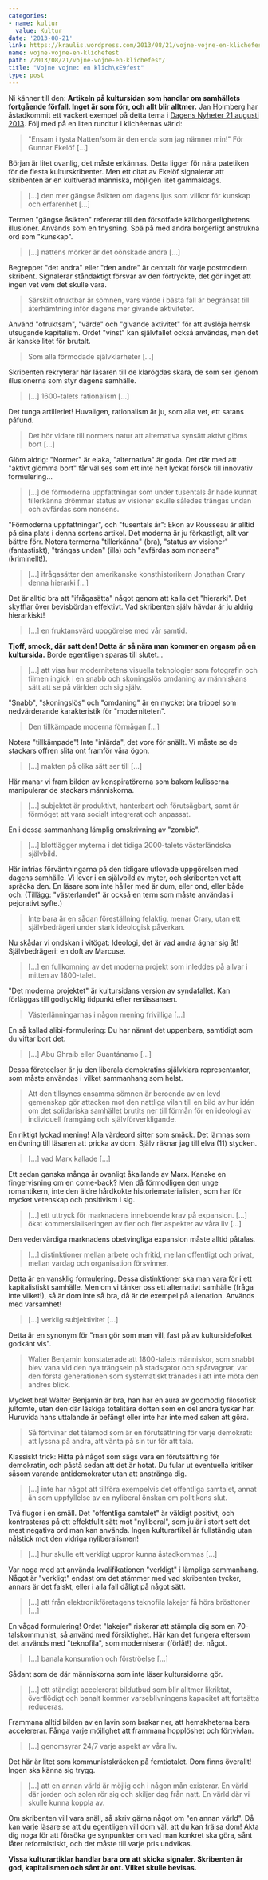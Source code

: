 ```yaml
---
categories:
- name: kultur
  value: Kultur
date: '2013-08-21'
link: https://kraulis.wordpress.com/2013/08/21/vojne-vojne-en-klichefest/
name: vojne-vojne-en-klichefest
path: /2013/08/21/vojne-vojne-en-klichefest/
title: "Vojne vojne: en klich\xE9fest"
type: post
---
```

Ni känner till den: **Artikeln på kultursidan som handlar om samhällets fortgående förfall. Inget är som förr, och allt blir alltmer.** Jan Holmberg har åstadkommit ett vackert exempel på detta tema i [Dagens Nyheter 21 augusti 2013](http://www.dn.se/kultur-noje/kulturdebatt/natten-ar-inte-langre-dagens-mor/). Följ med på en liten rundtur i klichéernas värld:

> "Ensam i tysta Natten/som är den enda som jag nämner min!" För Gunnar Ekelöf [...]

Början är litet ovanlig, det måste erkännas. Detta ligger för nära patetiken för de flesta kulturskribenter. Men ett citat av Ekelöf signalerar att skribenten är en kultiverad människa, möjligen litet gammaldags.

> [...] den mer gängse åsikten om dagens ljus som villkor för kunskap och erfarenhet [...]

Termen "gängse åsikten" refererar till den försoffade kälkborgerlighetens illusioner. Används som en fnysning. Spä på med andra borgerligt anstrukna ord som "kunskap".

> [...] nattens mörker är det oönskade andra [...]

Begreppet "det andra" eller "den andre" är centralt för varje postmodern skribent. Signalerar ståndaktigt försvar av den förtryckte, det gör inget att ingen vet vem det skulle vara.



> Särskilt ofruktbar är sömnen, vars värde i bästa fall är begränsat till återhämtning inför dagens mer givande aktiviteter.

Använd "ofruktsam", "värde" och "givande aktivitet" för att avslöja hemsk utsugande kapitalism. Ordet "vinst" kan självfallet också användas, men det är kanske litet för brutalt.

> Som alla förmodade självklarheter [...]

Skribenten rekryterar här läsaren till de klarögdas skara, de som ser igenom illusionerna som styr dagens samhälle.

> [...] 1600-talets rationalism [...]

Det tunga artilleriet! Huvaligen, rationalism är ju, som alla vet, ett satans påfund.

> Det hör vidare till normers natur att alternativa synsätt aktivt glöms bort [...]

Glöm aldrig: "Normer" är elaka, "alternativa" är goda. Det där med att "aktivt glömma bort" får väl ses som ett inte helt lyckat försök till innovativ formulering...

> [...] de förmoderna uppfattningar som under tusentals år hade kunnat tillerkänna drömmar status av visioner skulle således trängas undan och avfärdas som nonsens.

"Förmoderna uppfattningar", och "tusentals år": Ekon av Rousseau är alltid på sina plats i denna sortens artikel. Det moderna är ju förkastligt, allt var bättre förr. Notera termerna "tillerkänna" (bra), "status av visioner" (fantastiskt), "trängas undan" (illa) och "avfärdas som nonsens" (kriminellt!).

> [...] ifrågasätter den amerikanske konsthistorikern Jonathan Crary denna hierarki [...]

Det är alltid bra att "ifrågasätta" något genom att kalla det "hierarki". Det skyfflar över bevisbördan effektivt. Vad skribenten själv hävdar är ju aldrig hierarkiskt!

> [...] en fruktansvärd uppgörelse med vår samtid.

**Tjoff, smock, där satt den! Detta är så nära man kommer en orgasm på en kultursida.** Borde egentligen sparas till slutet...

> [...] att visa hur modernitetens visuella teknologier som fotografin och filmen ingick i en snabb och skoningslös omdaning av människans sätt att se på världen och sig själv.

"Snabb", "skoningslös" och "omdaning" är en mycket bra trippel som nedvärderande karakteristik för "moderniteten".

> Den tillkämpade moderna förmågan [...]

Notera "tillkämpade"! Inte "inlärda", det vore för snällt. Vi måste se de stackars offren slita ont framför våra ögon.

> [...] makten på olika sätt ser till [...]

Här manar vi fram bilden av konspiratörerna som bakom kulisserna manipulerar de stackars människorna.

> [...] subjektet är produktivt, hanterbart och förutsägbart, samt är förmöget att vara socialt integrerat och anpassat.

En i dessa sammanhang lämplig omskrivning av "zombie".

> [...] blottlägger myterna i det tidiga 2000-talets västerländska självbild.

Här infrias förväntningarna på den tidigare utlovade uppgörelsen med dagens samhälle. Vi lever i en självbild av myter, och skribenten vet att spräcka den. En läsare som inte håller med är dum, eller ond, eller både och. (Tillägg: "västerlandet" är också en term som måste användas i pejorativt syfte.)

> Inte bara är en sådan föreställning felaktig, menar Crary, utan ett självbedrägeri under stark ideologisk påverkan.

Nu skådar vi ondskan i vitögat: Ideologi, det är vad andra ägnar sig åt! Självbedrägeri: en doft av Marcuse.

> [...] en fullkomning av det moderna projekt som inleddes på allvar i mitten av 1800-talet.

"Det moderna projektet" är kultursidans version av syndafallet. Kan förläggas till godtycklig tidpunkt efter renässansen.

> Västerlänningarnas i någon mening frivilliga [...]

En så kallad alibi-formulering: Du har nämnt det uppenbara, samtidigt som du viftar bort det.

> [...] Abu Ghraib eller Guantánamo [...]

Dessa företeelser är ju den liberala demokratins självklara representanter, som måste användas i vilket sammanhang som helst.

> Att den tillsynes ensamma sömnen är beroende av en levd gemenskap gör attacken mot den nattliga vilan till en bild av hur idén om det solidariska samhället brutits ner till förmån för en ideologi av individuell framgång och självförverkligande.

En riktigt lyckad mening! Alla värdeord sitter som smäck. Det lämnas som en övning till läsaren att pricka av dom. Själv räknar jag till elva (11) stycken.

> [...] vad Marx kallade [...]

Ett sedan ganska många år ovanligt åkallande av Marx. Kanske en fingervisning om en come-back? Men då förmodligen den unge romantikern, inte den äldre hårdkokte historiematerialisten, som har för mycket vetenskap och positivism i sig.

> [...] ett uttryck för marknadens inneboende krav på expansion. [...] ökat kommersialiseringen av fler och fler aspekter av våra liv [...]

Den vedervärdiga marknadens obetvingliga expansion måste alltid påtalas.

> [...] distinktioner mellan arbete och fritid, mellan offentligt och privat, mellan vardag och organisation försvinner.

Detta är en vansklig formulering. Dessa distinktioner ska man vara för i ett kapitalistiskt samhälle. Men om vi tänker oss ett alternativt samhälle (fråga inte vilket!), så är dom inte så bra, då är de exempel på alienation. Används med varsamhet!

> [...] verklig subjektivitet [...]

Detta är en synonym för "man gör som man vill, fast på av kultursidefolket godkänt vis".

> Walter Benjamin konstaterade att 1800-talets männi­skor, som snabbt blev vana vid den nya trängseln på stadsgator och spårvagnar, var den första generationen som systematiskt tränades i att inte möta den andres blick.

Mycket bra! Walter Benjamin är bra, han har en aura av godmodig filosofisk jultomte, utan den där läskiga totalitära doften som en del andra tyskar har. Huruvida hans uttalande är befängt eller inte har inte med saken att göra.

> Så förtvinar det tålamod som är en förutsättning för varje demokrati: att lyssna på andra, att vänta på sin tur för att tala.

Klassiskt trick: Hitta på något som sägs vara en förutsättning för demokratin, och påstå sedan att det är hotat. Du fular ut eventuella kritiker såsom varande antidemokrater utan att anstränga dig.

> [...] inte har något att tillföra exempelvis det offentliga samtalet, annat än som uppfyllelse av en nyliberal önskan om politikens slut.

Två flugor i en smäll. Det "offentliga samtalet" är väldigt positivt, och kontrasteras på ett effektfullt sätt mot "nyliberal", som ju är i stort sett det mest negativa ord man kan använda. Ingen kulturartikel är fullständig utan nålstick mot den vidriga nyliberalismen!

> [...] hur skulle ett verkligt uppror kunna åstadkommas [...]

Var noga med att använda kvalifikationen "verkligt" i lämpliga sammanhang. Något är "verkligt" endast om det stämmer med vad skribenten tycker, annars är det falskt, eller i alla fall dåligt på något sätt.

> [...] att från elektronikföretagens teknofila lakejer få höra brösttoner [...]

En vågad formulering! Ordet "lakejer" riskerar att stämpla dig som en 70-talskommunist, så använd med försiktighet. Här kan det fungera eftersom det används med "teknofila", som moderniserar (förlåt!) det något.

> [...] banala konsumtion och förströelse [...]

Sådant som de där människorna som inte läser kultursidorna gör.

> [...] ett ständigt accelererat bildutbud som blir alltmer likriktat, överflödigt och banalt kommer varseblivningens kapacitet att fortsätta reduceras.

Frammana alltid bilden av en lavin som brakar ner, att hemskheterna bara accelererar. Fånga varje möjlighet att frammana hopplöshet och förtvivlan.

> [...] genomsyrar 24/7 varje aspekt av våra liv.

Det här är litet som kommunistskräcken på femtiotalet. Dom finns överallt! Ingen ska känna sig trygg.

> [...] att en annan värld är möjlig och i någon mån existerar. En värld där jorden och solen rör sig och skiljer dag från natt. En värld där vi skulle kunna koppla av.

Om skribenten vill vara snäll, så skriv gärna något om "en annan värld". Då kan varje läsare se att du egentligen vill dom väl, att du kan frälsa dom! Akta dig noga för att försöka ge synpunkter om vad man konkret ska göra, sånt låter reformistiskt, och det måste till varje pris undvikas.

**Vissa kulturartiklar handlar bara om att skicka signaler. Skribenten är god, kapitalismen och sånt är ont. Vilket skulle bevisas.**

